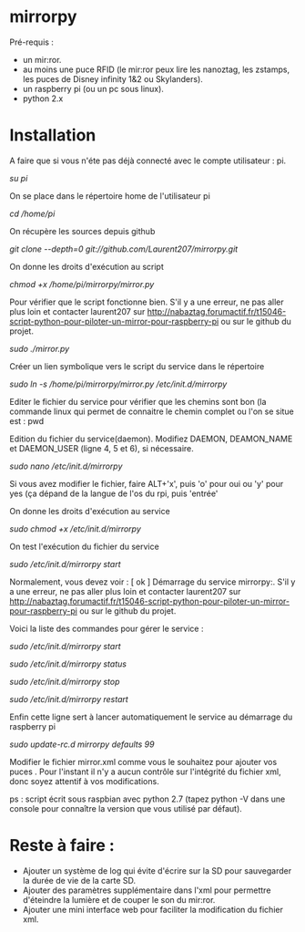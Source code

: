 # mirrorpy
Pré-requis :
- un mir:ror.
- au moins une puce RFID (le mir:ror peux lire les nanoztag, les zstamps, les puces de Disney infinity 1&2 ou Skylanders).
- un raspberry pi (ou un pc sous linux).
- python 2.x

# Installation
A faire que si vous n'éte pas déjà connecté  avec le compte utilisateur : pi.

*su pi*

On se place dans le répertoire home de l'utilisateur pi

*cd /home/pi*

On récupère les sources depuis github

*git clone --depth=0 git://github.com/Laurent207/mirrorpy.git*

On donne les droits d'exécution au script

*chmod +x /home/pi/mirrorpy/mirror.py*

Pour vérifier que le script fonctionne bien. S'il y a une erreur, ne pas aller plus loin et contacter laurent207 sur http://nabaztag.forumactif.fr/t15046-script-python-pour-piloter-un-mirror-pour-raspberry-pi ou sur le github du projet.

*sudo ./mirror.py*

Créer un lien symbolique vers le script du service dans le répertoire

*sudo ln -s /home/pi/mirrorpy/mirror.py /etc/init.d/mirrorpy*

Editer le fichier du service pour vérifier que les chemins sont bon (la commande linux qui permet de connaitre le chemin complet ou l'on se situe est : pwd

Edition du fichier du service(daemon). Modifiez DAEMON, DEAMON_NAME et DAEMON_USER (ligne 4, 5 et 6), si nécessaire.

*sudo nano /etc/init.d/mirrorpy*

Si vous avez modifier le fichier, faire ALT+'x', puis 'o' pour oui ou 'y' pour yes (ça dépand de la langue de l'os du rpi, puis 'entrée'

On donne les droits d'exécution au service

*sudo chmod +x /etc/init.d/mirrorpy*

On test l'exécution du fichier du service

*sudo /etc/init.d/mirrorpy start*

Normalement, vous devez voir : [ ok ] Démarrage du service mirrorpy:.
S'il y a une erreur, ne pas aller plus loin et contacter laurent207 sur http://nabaztag.forumactif.fr/t15046-script-python-pour-piloter-un-mirror-pour-raspberry-pi ou sur le github du projet.

Voici la liste des commandes pour gérer le service :

*sudo /etc/init.d/mirrorpy start*

*sudo /etc/init.d/mirrorpy status*

*sudo /etc/init.d/mirrorpy stop*

*sudo /etc/init.d/mirrorpy restart*

Enfin cette ligne sert à lancer automatiquement le service au démarrage du raspberry pi

*sudo update-rc.d mirrorpy defaults 99*

Modifier le fichier mirror.xml comme vous le souhaitez pour ajouter vos puces . Pour l'instant il n'y a aucun contrôle sur l'intégrité du fichier xml, donc soyez attentif à vos modifications.

ps : script écrit sous raspbian avec python 2.7 (tapez python -V dans une console pour connaître la version que vous utilisé par défaut).

# Reste à faire :
- Ajouter un système de log qui évite d'écrire sur la SD pour sauvegarder la durée de vie de la carte SD.
- Ajouter des paramètres supplémentaire dans l'xml pour permettre d'éteindre la lumière et de couper le son du mir:ror.
- Ajouter une mini interface web pour faciliter la modification du fichier xml.
